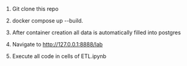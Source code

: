1. Git clone this repo

2. docker compose up --build.

3. After container creation all data is automatically filled into postgres

4. Navigate to http://127.0.0.1:8888/lab

5. Execute all code in cells of ETL.ipynb
